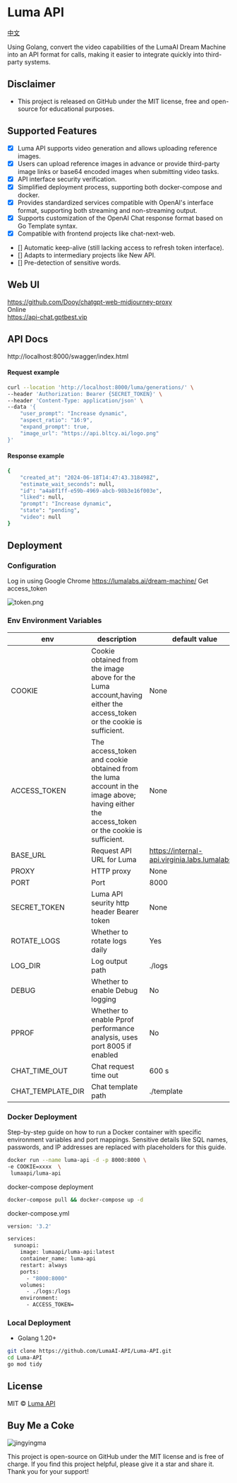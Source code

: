 ﻿# Luma API
[中文](./README_ZH.md)

Using Golang, convert the video capabilities of the LumaAI Dream Machine into an API format for calls, making it easier to integrate quickly into third-party systems.

## Disclaimer
- This project is released on GitHub under the MIT license, free and open-source for educational purposes.

## Supported Features
- [x] Luma API supports video generation and allows uploading reference images.
- [x] Users can upload reference images in advance or provide third-party image links or base64 encoded images when submitting video tasks.
- [x] API interface security verification.
- [x] Simplified deployment process, supporting both docker-compose and docker.
- [x] Provides standardized services compatible with OpenAI's interface format, supporting both streaming and non-streaming output.
- [x] Supports customization of the OpenAI Chat response format based on Go Template syntax.
- [x] Compatible with frontend projects like chat-next-web.
- [] Automatic keep-alive (still lacking access to refresh token interface).
- [] Adapts to intermediary projects like New API.
- [] Pre-detection of sensitive words.


## Web UI
https://github.com/Dooy/chatgpt-web-midjourney-proxy  
Online  
https://api-chat.gptbest.vip

## API Docs

http://localhost:8000/swagger/index.html

#### Request example
```bash
curl --location 'http://localhost:8000/luma/generations/' \
--header 'Authorization: Bearer {SECRET_TOKEN}' \
--header 'Content-Type: application/json' \
--data '{
    "user_prompt": "Increase dynamic",
    "aspect_ratio": "16:9",
    "expand_prompt": true,
    "image_url": "https://api.bltcy.ai/logo.png" 
}'
```

#### Response example
```bash
{
    "created_at": "2024-06-18T14:47:43.318498Z",
    "estimate_wait_seconds": null,
    "id": "a4a8f1ff-e59b-4969-abcb-98b3e16f003e",
    "liked": null,
    "prompt": "Increase dynamic",
    "state": "pending",
    "video": null
}
```

## Deployment

### Configuration
Log in using Google Chrome https://lumalabs.ai/dream-machine/
Get access_token

 ![token.png](./docs/images/token.png)


### Env Environment Variables
| env         | description                                                                                                                                | default value                                  |
|-------------|--------------------------------------------------------------------------------------------------------------------------------------------|------------------------------------------------|
| COOKIE      | Cookie obtained from the image above for the Luma account,having either the access_token or the cookie is sufficient.	                     | None                                           | 
| ACCESS_TOKEN | The access_token and cookie obtained from the luma account in the image above; having either the access_token or the cookie is sufficient. | None                                           |
| BASE_URL    | Request API URL for Luma                                                                                                                   | https://internal-api.virginia.labs.lumalabs.ai | 
| PROXY       | HTTP proxy	                                                                                                                                | None                                           | 
| PORT        | Port                                                                                                                                       | 8000                                           | 
| SECRET_TOKEN | Luma API seurity http header Bearer token                                                                                                  | None                                           |
| ROTATE_LOGS | Whether to rotate logs daily	                                                                                                              | Yes                                            | 
| LOG_DIR     | Log output path                                                                                                                            | ./logs                                         | 
| DEBUG       | Whether to enable Debug logging	                                                                                                           | No                                             | 
| PPROF       | Whether to enable Pprof performance analysis, uses port 8005 if enabled	                                                                   | No                                             |
| CHAT_TIME_OUT | Chat request time out                                                                                                                      | 600 s                                          |
| CHAT_TEMPLATE_DIR | Chat template path                                                                                                                         | ./template                                     |


### Docker Deployment
Step-by-step guide on how to run a Docker container with specific environment variables and port mappings. Sensitive details like SQL names, passwords, and IP addresses are replaced with placeholders for this guide.

```bash
docker run --name luma-api -d -p 8000:8000 \
-e COOKIE=xxxx  \
 lumaapi/luma-api
```

docker-compose deployment
```bash
docker-compose pull && docker-compose up -d
```

docker-compose.yml
```bash
version: '3.2'

services:
  sunoapi:
    image: lumaapi/luma-api:latest
    container_name: luma-api
    restart: always
    ports:
      - "8000:8000"
    volumes:
      - ./logs:/logs
    environment:
      - ACCESS_TOKEN=
```

### Local Deployment
- Golang 1.20+

```bash
git clone https://github.com/LumaAI-API/Luma-API.git
cd Luma-API
go mod tidy
```

## License
MIT © [Luma API](./license)

## Buy Me a Coke
![jingyingma](https://github.com/akl7777777/Luma-API/assets/84266551/d1d9ae4b-f13e-4ff4-9ed8-9bfcbd5ac199)


This project is open-source on GitHub under the MIT license and is free of charge. If you find this project helpful, please give it a star and share it. Thank you for your support!
